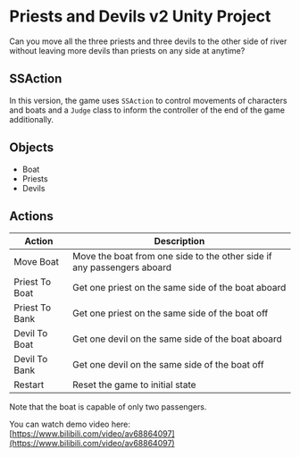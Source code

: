 # Priests and Devils v2 Unity Project

Can you move all the three priests and three devils to the other side of river without leaving more devils than priests on any side at anytime?

## SSAction

In this version, the game uses `SSAction` to control movements of characters and boats and a `Judge` class to inform the controller of the end of the game additionally.

## Objects

- Boat
- Priests
- Devils

## Actions

|  Action   | Description  |
|  ----  | ----  |
| Move Boat  | Move the boat from one side to the other side if any passengers aboard |
| Priest To Boat  | Get one priest on the same side of the boat aboard |
| Priest To Bank  | Get one priest on the same side of the boat off |
| Devil To Boat  | Get one devil on the same side of the boat aboard |
| Devil To Bank  | Get one devil on the same side of the boat off |
| Restart  | Reset the game to initial state|

Note that the boat is capable of only two passengers.

You can watch demo video here: [https://www.bilibili.com/video/av68864097](https://www.bilibili.com/video/av68864097)